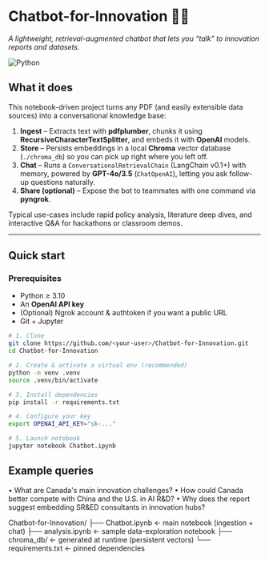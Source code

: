 # Chatbot-for-Innovation 🤖✨

_A lightweight, retrieval-augmented chatbot that lets you “talk” to innovation
reports and datasets._

![Python](https://img.shields.io/badge/python-3.10%2B-blue)

## What it does
This notebook-driven project turns any PDF (and easily extensible data sources)
into a conversational knowledge base:

1. **Ingest** – Extracts text with **pdfplumber**, chunks it using
   **RecursiveCharacterTextSplitter**, and embeds it with **OpenAI** models.  
2. **Store** – Persists embeddings in a local **Chroma** vector database
   (`./chroma_db`) so you can pick up right where you left off.
3. **Chat** – Runs a `ConversationalRetrievalChain` (LangChain v0.1+) with memory,
   powered by **GPT-4o/3.5** (`ChatOpenAI`), letting you ask follow-up questions
   naturally.
4. **Share (optional)** – Expose the bot to teammates with one command via
   **pyngrok**.

Typical use-cases include rapid policy analysis, literature deep dives, and
interactive Q&A for hackathons or classroom demos.

---

## Quick start

### Prerequisites
* Python ≥ 3.10
* An **OpenAI API key**
* (Optional) Ngrok account & authtoken if you want a public URL
* Git + Jupyter

```bash
# 1. Clone
git clone https://github.com/<your-user>/Chatbot-for-Innovation.git
cd Chatbot-for-Innovation

# 2. Create & activate a virtual env (recommended)
python -m venv .venv
source .venv/bin/activate

# 3. Install dependencies
pip install -r requirements.txt

# 4. Configure your key
export OPENAI_API_KEY="sk-..."

# 5. Launch notebook
jupyter notebook Chatbot.ipynb
```

## Example queries

• What are Canada's main innovation challenges?
• How could Canada better compete with China and the U.S. in AI R&D?
• Why does the report suggest embedding SR&ED consultants in innovation hubs?



Chatbot-for-Innovation/
├── Chatbot.ipynb     ← main notebook (ingestion + chat)
├── analysis.ipynb    ← sample data-exploration notebook
├── chroma_db/        ← generated at runtime (persistent vectors)
└── requirements.txt  ← pinned dependencies


